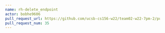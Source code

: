 ```yaml
---
name: rh-delete_endpoint
actor: bobhe9606
pull_request_url: https://github.com/ucsb-cs156-w22/team02-w22-7pm-2/pull/35
pull_request_num: 35
---
```

